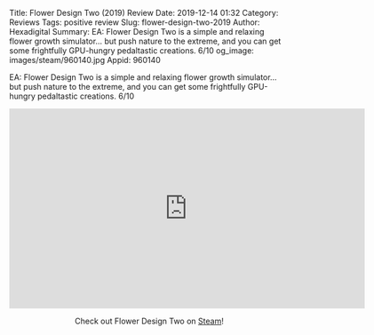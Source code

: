 Title: Flower Design Two (2019) Review
Date: 2019-12-14 01:32
Category: Reviews
Tags: positive review
Slug: flower-design-two-2019
Author: Hexadigital
Summary: EA: Flower Design Two is a simple and relaxing flower growth simulator… but push nature to the extreme, and you can get some frightfully GPU-hungry pedaltastic creations. 6/10
og_image: images/steam/960140.jpg
Appid: 960140

EA: Flower Design Two is a simple and relaxing flower growth simulator… but push nature to the extreme, and you can get some frightfully GPU-hungry pedaltastic creations. 6/10

<center><iframe src="https://www.youtube.com/embed/ammvU1GkgOk?feature=oembed" allow="accelerometer; autoplay; encrypted-media; gyroscope; picture-in-picture" width="640" height="360" frameborder="0"></iframe>

Check out Flower Design Two on [Steam](https://store.steampowered.com/app/960140/?curator_clanid=34633900)!</center>
